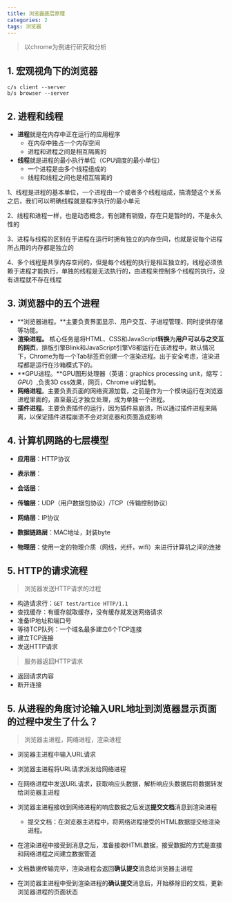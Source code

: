 ```yaml
---
title: 浏览器底层原理
categories: 2
tags: 浏览器
---
```

> 以chrome为例进行研究和分析

## 1. 宏观视角下的浏览器

```
c/s client --server
b/s browser --server
```

## 2. 进程和线程

- **进程**就是在内存中正在运行的应用程序
  - 在内存中独占一个内存空间
  - 进程和进程之间是相互隔离的
- **线程**就是进程的最小执行单位（CPU调度的最小单位）
  - 一个进程是由多个线程组成的
  - 线程和线程之间也是相互隔离的

1、线程是进程的基本单位，一个进程由一个或者多个线程组成，搞清楚这个关系之后，我们可以明确线程就是程序执行的最小单元

2、线程和进程一样，也是动态概念，有创建有销毁，存在只是暂时的，不是永久性的

3、进程与线程的区别在于进程在运行时拥有独立的内存空间，也就是说每个进程所占用的内存都是独立的

4、多个线程是共享内存空间的，但是每个线程的执行是相互独立的，线程必须依赖于进程才能执行，单独的线程是无法执行的，由进程来控制多个线程的执行，没有进程就不存在线程

## 3. 浏览器中的五个进程

- **浏览器进程。**主要负责界面显示、用户交互、子进程管理、同时提供存储等功能。
- **渲染进程。** 核心任务是将HTML、CSS和JavaScript**转换**为**用户可以与之交互的网页**，排版引擎Blink和JavaScript引擎V8都运行在该进程中，默认情况下，Chrome为每一个Tab标签页创建一个渲染进程。出于安全考虑，渲染进程都是运行在沙箱模式下的。
- **GPU进程。**GPU图形处理器（英语：graphics processing unit，缩写：*GPU*）,负责3D css效果，网页，Chrome ui的绘制。
- **网络进程**。主要负责页面的网络资源加载，之前是作为一个模块运行在浏览器进程里面的，直至最近才独立处理，成为单独一个进程。
- **插件进程**。主要负责插件的运行，因为插件易崩溃，所以通过插件进程来隔离，以保证插件进程崩溃不会对浏览器和页面造成影响

## 4. 计算机网路的七层模型

- **应用层**：HTTP协议

- **表示层**：

- **会话层**：

- **传输层**：UDP（用户数据包协议）/TCP（传输控制协议）

- **网络层**：IP协议

- **数据链路层**：MAC地址，封装byte

- **物理层**：使用一定的物理介质（网线，光纤，wifi）来进行计算机之间的连接

## 5. HTTP的请求流程

> 浏览器发送HTTP请求的过程

- 构造请求行：`GET test/artice HTTP/1.1`
- 查找缓存：有缓存就取缓存，没有缓存就发送网络请求
- 准备IP地址和端口号
- 等待TCP队列：一个域名最多建立6个TCP连接
- 建立TCP连接
- 发送HTTP请求

> 服务器返回HTTP请求

- 返回请求内容
- 断开连接

## 5. 从进程的角度讨论输入URL地址到浏览器显示页面的过程中发生了什么？

> 浏览器主进程，网络进程，渲染进程

- 浏览器主进程中输入URL请求
- 浏览器主进程将URL请求派发给网络进程
- 在网络进程中发送URL请求，获取响应头数据，解析响应头数据后将数据转发给浏览器主进程
- 浏览器主进程接收到网络进程的响应数据之后发送**提交文档**消息到渲染进程
  - 提交文档：在浏览器主进程中，将网络进程接受的HTML数据提交给渲染进程。

- 在渲染进程中接受到消息之后，准备接收HTML数据，接受数据的方式是直接和网络进程之间建立数据管道

- 文档数据传输完毕，渲染进程会返回**确认提交**消息给浏览器主进程
- 在浏览器主进程中受到渲染进程的**确认提交**消息后，开始移除旧的文档，更新浏览器进程的页面状态

